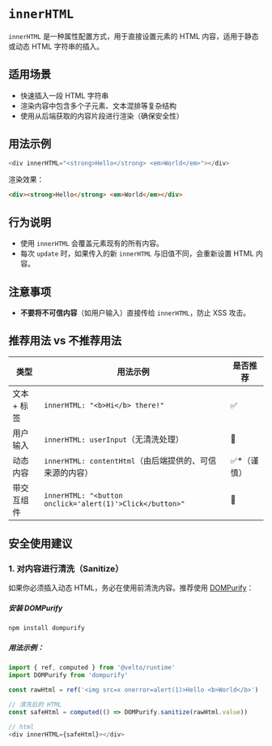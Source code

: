 # `innerHTML` 

`innerHTML` 是一种属性配置方式，用于直接设置元素的 HTML 内容，适用于静态或动态 HTML 字符串的插入。

## 适用场景

* 快速插入一段 HTML 字符串
* 渲染内容中包含多个子元素、文本混排等复杂结构
* 使用从后端获取的内容片段进行渲染（确保安全性）

## 用法示例

```ts
<div innerHTML="<strong>Hello</strong> <em>World</em>"></div>
```

渲染效果：

```html
<div><strong>Hello</strong> <em>World</em></div>
```

## 行为说明

* 使用 `innerHTML` 会覆盖元素现有的所有内容。
* 每次 `update` 时，如果传入的新 `innerHTML` 与旧值不同，会重新设置 HTML 内容。

## 注意事项

* **不要将不可信内容**（如用户输入）直接传给 `innerHTML`，防止 XSS 攻击。

## 推荐用法 vs 不推荐用法

| 类型      | 用法示例                                                     | 是否推荐    |
| ------- | -------------------------------------------------------- | ------- |
| 文本 + 标签 | `innerHTML: "<b>Hi</b> there!"`                          | ✅       |
| 用户输入    | `innerHTML: userInput`（无清洗处理）                            | 🚫      |
| 动态内容    | `innerHTML: contentHtml`（由后端提供的、可信来源的内容）                 | ✅\*（谨慎） |
| 带交互组件   | `innerHTML: "<button onclick='alert(1)'>Click</button>"` | 🚫      |

## 安全使用建议

### 1. **对内容进行清洗（Sanitize）**

如果你必须插入动态 HTML，务必在使用前清洗内容。推荐使用 [DOMPurify](https://github.com/cure53/DOMPurify)：

##### 安装 DOMPurify

```bash
npm install dompurify
```

##### 用法示例：

```ts
import { ref, computed } from '@velto/runtime'
import DOMPurify from 'dompurify'

const rawHtml = ref('<img src=x onerror=alert(1)>Hello <b>World</b>')

// 清洗后的 HTML
const safeHtml = computed(() => DOMPurify.sanitize(rawHtml.value))

// html
<div innerHTML={safeHtml}></div>
```
